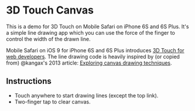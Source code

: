 3D Touch Canvas
===

This is a demo for 3D Touch on Mobile Safari on iPhone 6S and 6S Plus. It's a simple line drawing app which you can use the force of the finger to control the width of the drawn line.

Mobile Safari on iOS 9 for iPhone 6S and 6S Plus introduces [3D Touch for web developers](http://www.mobilexweb.com/blog/ios9-safari-for-web-developers). The line drawing code is heavily inspired by (or copied from) @kangax's 2013 article: [Exploring canvas drawing techniques](http://perfectionkills.com/exploring-canvas-drawing-techniques/).

Instructions
---

- Touch anywhere to start drawing lines (except the top link).
- Two-finger tap to clear canvas.
